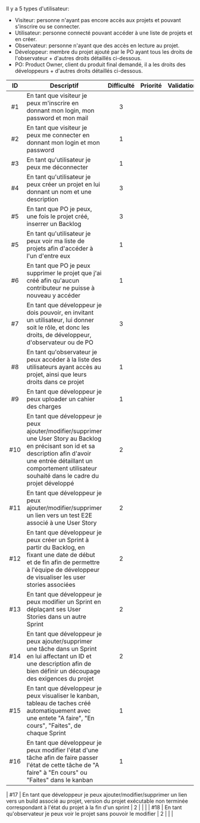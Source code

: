 
Il y a 5 types d'utilisateur:
* Visiteur: personne n'ayant pas encore accès aux projets et pouvant s'inscrire ou se connecter.
* Utilisateur: personne connecté pouvant accéder à une liste de projets et en créer.
* Observateur: personne n'ayant que des accès en lecture au projet.
* Développeur: membre du projet ajouté par le PO ayant tous les droits de l'observateur + d'autres droits détaillés ci-dessous.
* PO: Product Owner, client du produit final demandé, il a les droits des développeurs + d'autres droits détaillés ci-dessous.


| ID | Descriptif    | Difficulté    | Priorité      | Validation        |
| :--: | ------------ | :-------------: | :-------------: | :-------------: |
| #1 | En tant que visiteur je peux m'inscrire en donnant mon login, mon password et mon mail | 3 |  | |
| #2 | En tant que visiteur je peux me connecter en donnant mon login et mon password | 1 |  | |
| #3 | En tant qu'utilisateur je peux me déconnecter | 1 |  | |
| #4 | En tant qu'utilisateur je peux créer un projet en lui donnant un nom et une description  | 3 |  | |
| #5 | En tant que PO je peux, une fois le projet créé,  inserrer un Backlog | 3 |  | |
| #5 | En tant qu'utilisateur je peux voir ma liste de projets afin d'accéder à l'un d'entre eux | 1 |  | |
| #6 | En tant que PO je peux supprimer le projet que j'ai créé afin qu'aucun contributeur ne puisse à nouveau y accéder | 1 |  | |
| #7 | En tant que développeur je dois pouvoir, en invitant un utilisateur, lui donner soit le rôle, et donc les droits, de développeur, d'observateur ou de PO | 3 |  |  |
| #8 | En tant qu'observateur je peux accéder à la liste des utilisateurs ayant accès au projet, ainsi que leurs droits dans ce projet | 1 |  | |	
| #9 | En tant que développeur  je peux uploader un cahier des charges | 1 |  | |
| #10 | En tant que développeur je peux ajouter/modifier/supprimer une User Story au Backlog en précisant son id et sa description afin d'avoir une entrée détaillant un comportement utilisateur souhaité dans le cadre du projet développé| 2 |  | |
| #11 | En tant que développeur je peux ajouter/modifier/supprimer un lien vers un test E2E associé à une User Story | 2 |  | |
| #12 | En tant que développeur je peux créer un Sprint à partir du Backlog, en fixant une date de début et de fin  afin de permettre à l'équipe de développeur de visualiser les user stories associées | 2 | | |
| #13 | En tant que développeur je peux  modifier un Sprint en déplaçant ses User Stories dans un autre Sprint | 2 |  | |
| #14 | En tant que développeur je peux ajouter/supprimer une tâche  dans un Sprint en lui affectant un ID et une description afin de bien définir un découpage des exigences du projet  | 2 | |
| #15 | En tant que développeur je peux visualiser le kanban, tableau de taches créé automatiquement avec une entete "A faire", "En cours", "Faites", de chaque Sprint | 1 |  | |
| #16 | En tant que développeur je peux modifier l'état d'une tâche afin de faire passer l'état de cette tâche de "A faire" à "En cours" ou "Faites"  dans le kanban | 1 |  | |

| #17 | En tant que développeur je peux ajouter/modifier/supprimer un lien vers un build associé au projet, version du projet exécutable non terminée correspondant à l'état du projet à la fin d'un sprint   | 2 |  | |
| #18 | En tant qu'observateur je peux voir le projet sans pouvoir le modifier | 2 |  | |

